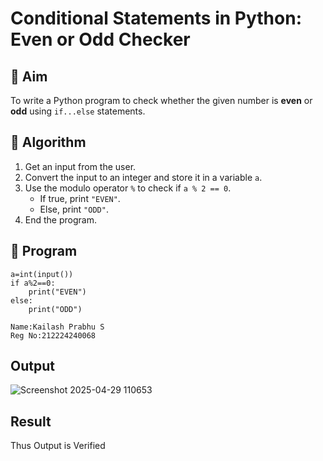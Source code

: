 # Conditional Statements in Python: Even or Odd Checker

## 🎯 Aim
To write a Python program to check whether the given number is **even** or **odd** using `if...else` statements.

## 🧠 Algorithm
1. Get an input from the user.
2. Convert the input to an integer and store it in a variable `a`.
3. Use the modulo operator `%` to check if `a % 2 == 0`.
   - If true, print `"EVEN"`.
   - Else, print `"ODD"`.
4. End the program.

## 🧾 Program
```
a=int(input())
if a%2==0:
    print("EVEN")
else:
    print("ODD")
```
```
Name:Kailash Prabhu S
Reg No:212224240068
```
## Output

![Screenshot 2025-04-29 110653](https://github.com/user-attachments/assets/3dea2189-eca5-4167-aa36-accaed6d9167)



## Result
Thus Output is Verified
